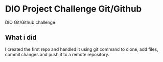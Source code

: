 # DIO Project Challenge Git/Github
DIO Git/Github challenge

## What i did

I created the first repo and handled it using git command to clone, add files, commit changes and push it to a remote repository.
